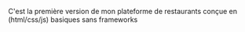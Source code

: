 C'est la première version de mon plateforme de restaurants conçue en (html/css/js) basiques sans frameworks
